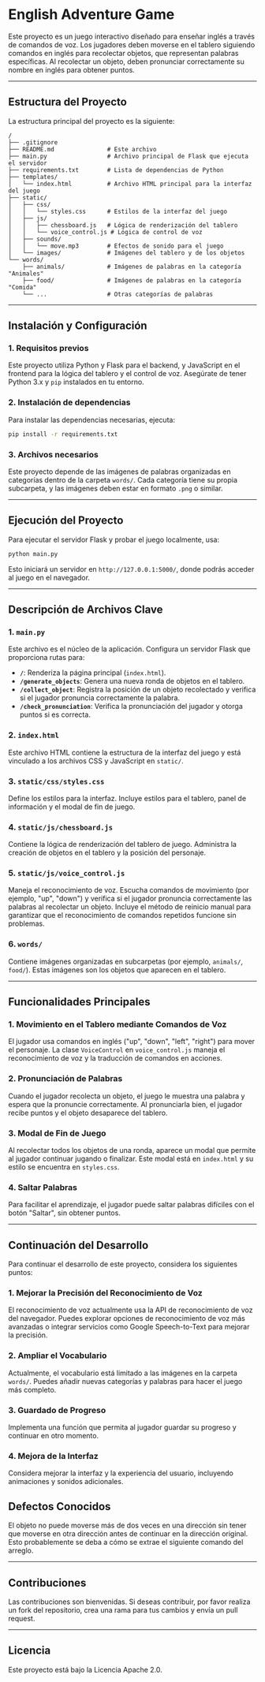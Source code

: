 
# English Adventure Game

Este proyecto es un juego interactivo diseñado para enseñar inglés a través de comandos de voz. Los jugadores deben moverse en el tablero siguiendo comandos en inglés para recolectar objetos, que representan palabras específicas. Al recolectar un objeto, deben pronunciar correctamente su nombre en inglés para obtener puntos.

---

## Estructura del Proyecto

La estructura principal del proyecto es la siguiente:

```
/
├── .gitignore
├── README.md               # Este archivo
├── main.py                 # Archivo principal de Flask que ejecuta el servidor
├── requirements.txt        # Lista de dependencias de Python
├── templates/
│   └── index.html          # Archivo HTML principal para la interfaz del juego
├── static/
│   ├── css/
│   │   └── styles.css      # Estilos de la interfaz del juego
│   ├── js/
│   │   ├── chessboard.js   # Lógica de renderización del tablero
│   │   └── voice_control.js # Lógica de control de voz
│   ├── sounds/
│   │   └── move.mp3        # Efectos de sonido para el juego
│   └── images/             # Imágenes del tablero y de los objetos
└── words/
    ├── animals/            # Imágenes de palabras en la categoría "Animales"
    ├── food/               # Imágenes de palabras en la categoría "Comida"
    └── ...                 # Otras categorías de palabras
```

---

## Instalación y Configuración

### 1. Requisitos previos

Este proyecto utiliza Python y Flask para el backend, y JavaScript en el frontend para la lógica del tablero y el control de voz. Asegúrate de tener Python 3.x y `pip` instalados en tu entorno.

### 2. Instalación de dependencias

Para instalar las dependencias necesarias, ejecuta:

```bash
pip install -r requirements.txt
```

### 3. Archivos necesarios

Este proyecto depende de las imágenes de palabras organizadas en categorías dentro de la carpeta `words/`. Cada categoría tiene su propia subcarpeta, y las imágenes deben estar en formato `.png` o similar.

---

## Ejecución del Proyecto

Para ejecutar el servidor Flask y probar el juego localmente, usa:

```bash
python main.py
```

Esto iniciará un servidor en `http://127.0.0.1:5000/`, donde podrás acceder al juego en el navegador.

---

## Descripción de Archivos Clave

### 1. `main.py`

Este archivo es el núcleo de la aplicación. Configura un servidor Flask que proporciona rutas para:

- **`/`**: Renderiza la página principal (`index.html`).
- **`/generate_objects`**: Genera una nueva ronda de objetos en el tablero.
- **`/collect_object`**: Registra la posición de un objeto recolectado y verifica si el jugador pronuncia correctamente la palabra.
- **`/check_pronunciation`**: Verifica la pronunciación del jugador y otorga puntos si es correcta.

### 2. `index.html`

Este archivo HTML contiene la estructura de la interfaz del juego y está vinculado a los archivos CSS y JavaScript en `static/`.

### 3. `static/css/styles.css`

Define los estilos para la interfaz. Incluye estilos para el tablero, panel de información y el modal de fin de juego.

### 4. `static/js/chessboard.js`

Contiene la lógica de renderización del tablero de juego. Administra la creación de objetos en el tablero y la posición del personaje.

### 5. `static/js/voice_control.js`

Maneja el reconocimiento de voz. Escucha comandos de movimiento (por ejemplo, "up", "down") y verifica si el jugador pronuncia correctamente las palabras al recolectar un objeto. Incluye el método de reinicio manual para garantizar que el reconocimiento de comandos repetidos funcione sin problemas.

### 6. `words/`

Contiene imágenes organizadas en subcarpetas (por ejemplo, `animals/`, `food/`). Estas imágenes son los objetos que aparecen en el tablero.

---

## Funcionalidades Principales

### 1. Movimiento en el Tablero mediante Comandos de Voz

El jugador usa comandos en inglés ("up", "down", "left", "right") para mover el personaje. La clase `VoiceControl` en `voice_control.js` maneja el reconocimiento de voz y la traducción de comandos en acciones.

### 2. Pronunciación de Palabras

Cuando el jugador recolecta un objeto, el juego le muestra una palabra y espera que la pronuncie correctamente. Al pronunciarla bien, el jugador recibe puntos y el objeto desaparece del tablero.

### 3. Modal de Fin de Juego

Al recolectar todos los objetos de una ronda, aparece un modal que permite al jugador continuar jugando o finalizar. Este modal está en `index.html` y su estilo se encuentra en `styles.css`.

### 4. Saltar Palabras

Para facilitar el aprendizaje, el jugador puede saltar palabras difíciles con el botón "Saltar", sin obtener puntos.

---

## Continuación del Desarrollo

Para continuar el desarrollo de este proyecto, considera los siguientes puntos:

### 1. Mejorar la Precisión del Reconocimiento de Voz

El reconocimiento de voz actualmente usa la API de reconocimiento de voz del navegador. Puedes explorar opciones de reconocimiento de voz más avanzadas o integrar servicios como Google Speech-to-Text para mejorar la precisión.

### 2. Ampliar el Vocabulario

Actualmente, el vocabulario está limitado a las imágenes en la carpeta `words/`. Puedes añadir nuevas categorías y palabras para hacer el juego más completo.

### 3. Guardado de Progreso

Implementa una función que permita al jugador guardar su progreso y continuar en otro momento.

### 4. Mejora de la Interfaz

Considera mejorar la interfaz y la experiencia del usuario, incluyendo animaciones y sonidos adicionales.

## Defectos Conocidos

El objeto no puede moverse más de dos veces en una dirección sin tener que moverse en otra dirección antes de continuar en la dirección original. Esto probablemente se deba a cómo se extrae el siguiente comando del arreglo.

---

## Contribuciones

Las contribuciones son bienvenidas. Si deseas contribuir, por favor realiza un fork del repositorio, crea una rama para tus cambios y envía un pull request.

---

## Licencia

Este proyecto está bajo la Licencia Apache 2.0.
